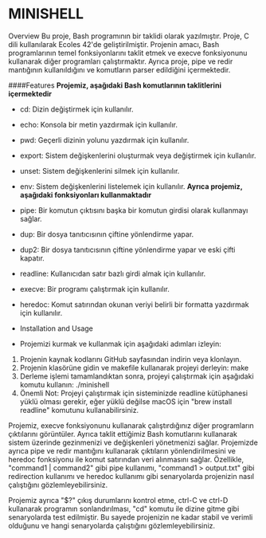 # MINISHELL
Overview
Bu proje, Bash programının bir taklidi olarak yazılmıştır. Proje, C dili kullanılarak Ecoles 42'de geliştirilmiştir. Projenin amacı, Bash programlarının temel fonksiyonlarını taklit etmek ve execve fonksiyonunu kullanarak diğer programları çalıştırmaktır. Ayrıca proje, pipe ve redir mantığının kullanıldığını ve komutların parser edildiğini içermektedir.

####Features
**Projemiz, aşağıdaki Bash komutlarının taklitlerini içermektedir**

- cd: Dizin değiştirmek için kullanılır.
- echo: Konsola bir metin yazdırmak için kullanılır.
- pwd: Geçerli dizinin yolunu yazdırmak için kullanılır.
- export: Sistem değişkenlerini oluşturmak veya değiştirmek için kullanılır.
- unset: Sistem değişkenlerini silmek için kullanılır.
- env: Sistem değişkenlerini listelemek için kullanılır.
**Ayrıca projemiz, aşağıdaki fonksiyonları kullanmaktadır**

- pipe: Bir komutun çıktısını başka bir komutun girdisi olarak kullanmayı sağlar.
- dup: Bir dosya tanıtıcısının çiftine yönlendirme yapar.
- dup2: Bir dosya tanıtıcısının çiftine yönlendirme yapar ve eski çifti kapatır.
- readline: Kullanıcıdan satır bazlı girdi almak için kullanılır.
- execve: Bir programı çalıştırmak için kullanılır.
- heredoc: Komut satırından okunan veriyi belirli bir formatta yazdırmak için kullanılır.
- Installation and Usage
- Projemizi kurmak ve kullanmak için aşağıdaki adımları izleyin:

1. Projenin kaynak kodlarını GitHub sayfasından indirin veya klonlayın.
2. Projenin klasörüne gidin ve makefile kullanarak projeyi derleyin: make
3. Derleme işlemi tamamlandıktan sonra, projeyi çalıştırmak için aşağıdaki komutu kullanın:
./minishell
4. Önemli Not: Projeyi çalıştırmak için sisteminizde readline kütüphanesi yüklü olması gerekir, eğer yüklü değilse macOS için "brew install readline" komutunu kullanabilirsiniz.

Projemiz, execve fonksiyonunu kullanarak çalıştırdığınız diğer programların çıktılarını görüntüler. Ayrıca taklit ettiğimiz Bash komutlarını kullanarak sistem üzerinde gezinmenizi ve değişkenleri yönetmenizi sağlar. Projemizde ayrıca pipe ve redir mantığını kullanarak çıktıların yönlendirilmesini ve heredoc fonksiyonu ile komut satırından veri alınmasını sağlar. Özellikle, "command1 | command2" gibi pipe kullanımı, "command1 > output.txt" gibi redirection kullanımı ve heredoc kullanımı gibi senaryolarda projenizin nasıl çalıştığını gözlemleyebilirsiniz.

Projemiz ayrıca "$?" çıkış durumlarını kontrol etme, ctrl-C ve ctrl-D kullanarak programın sonlandırılması, "cd" komutu ile dizine gitme gibi senaryolarda test edilmiştir. Bu sayede projenizin ne kadar stabil ve verimli olduğunu ve hangi senaryolarda çalıştığını gözlemleyebilirsiniz.
